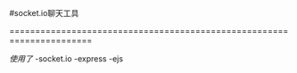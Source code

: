 #socket.io聊天工具

======================================================================

*使用了*
-socket.io
-express
-ejs


